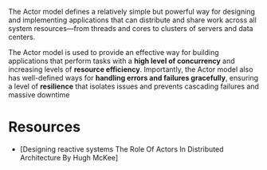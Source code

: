 



The Actor model defines a relatively simple but powerful way for designing and implementing applications that can distribute and share work across all system resources—from threads and cores to clusters of servers and data centers. 
 
The Actor model is used to provide an effective way for building applications that perform tasks with a **high level of concurrency** and increasing levels of **resource efficiency**. Importantly, the Actor model also has well-defined ways for **handling errors and failures gracefully**, ensuring a level of **resilience** that isolates issues and prevents cascading failures and massive downtime


# Resources

* [Designing reactive systems The Role Of Actors In Distributed Architecture By Hugh McKee]

